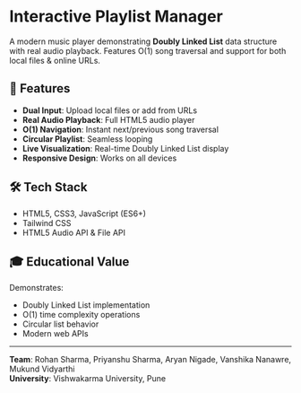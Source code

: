 # Interactive Playlist Manager

A modern music player demonstrating **Doubly Linked List** data structure with real audio playback. Features O(1) song traversal and support for both local files & online URLs.

## 🎵 Features

- **Dual Input**: Upload local files or add from URLs
- **Real Audio Playback**: Full HTML5 audio player
- **O(1) Navigation**: Instant next/previous song traversal  
- **Circular Playlist**: Seamless looping
- **Live Visualization**: Real-time Doubly Linked List display
- **Responsive Design**: Works on all devices


## 🛠️ Tech Stack

- HTML5, CSS3, JavaScript (ES6+)
- Tailwind CSS
- HTML5 Audio API & File API

## 🎓 Educational Value

Demonstrates:
- Doubly Linked List implementation
- O(1) time complexity operations  
- Circular list behavior
- Modern web APIs

---

**Team**: Rohan Sharma, Priyanshu Sharma, Aryan Nigade, Vanshika Nanawre, Mukund Vidyarthi  
**University**: Vishwakarma University, Pune
